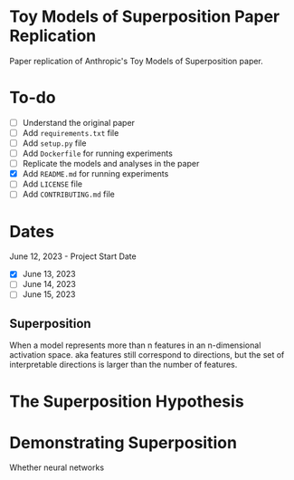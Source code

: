 # Toy Models of Superposition Paper Replication 

Paper replication of Anthropic's Toy Models of Superposition paper. 

# To-do

- [ ] Understand the original paper 
- [ ] Add `requirements.txt` file
- [ ] Add `setup.py` file
- [ ] Add `Dockerfile` for running experiments
- [ ] Replicate the models and analyses in the paper
- [x] Add `README.md` for running experiments
- [ ] Add `LICENSE` file
- [ ] Add `CONTRIBUTING.md` file

# Dates
June 12, 2023 - Project Start Date
- [x] June 13, 2023
- [ ] June 14, 2023
- [ ] June 15, 2023

## Superposition 

When a model represents more than n features in an n-dimensional activation space. aka features still correspond to directions, but the set of interpretable directions is larger than the number of features.

# The Superposition Hypothesis

# Demonstrating Superposition

Whether neural networks 
